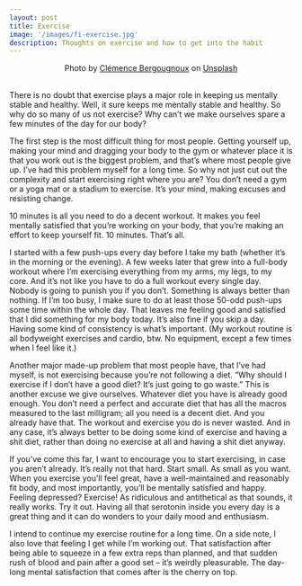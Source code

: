 ```yaml
---
layout: post
title: Exercise
image: '/images/fi-exercise.jpg'
description: Thoughts on exercise and how to get into the habit 
---
```

<center>Photo by <a href="https://unsplash.com/@clemencebgnx?utm_content=creditCopyText&utm_medium=referral&utm_source=unsplash">Clémence Bergougnoux</a> on <a href="https://unsplash.com/photos/woman-in-black-sports-bra-and-black-shorts-doing-yoga-on-green-grass-field-during-daytime-jNzqzVjMZr4?utm_content=creditCopyText&utm_medium=referral&utm_source=unsplash">Unsplash</a>
  </center><br>

There is no doubt that exercise plays a major role in keeping us mentally stable and healthy. Well, it sure keeps me mentally stable and healthy. So why do so many of us not exercise? Why can’t we make ourselves spare a few minutes of the day for our body?

The first step is the most difficult thing for most people. Getting yourself up, making your mind and dragging your body to the gym or whatever place it is that you work out is the biggest problem, and that’s where most people give up. I’ve had this problem myself for a long time. So why not just cut out the complexity and start exercising right where you are? You don’t need a gym or a yoga mat or a stadium to exercise. It’s your mind, making excuses and resisting change.

10 minutes is all you need to do a decent workout. It makes you feel mentally satisfied that you’re working on your body, that you’re making an effort to keep yourself fit. 10 minutes. That’s all.

I started with a few push-ups every day before I take my bath (whether it’s in the morning or the evening). A few weeks later that grew into a full-body workout where I’m exercising everything from my arms, my legs, to my core. And it’s not like you have to do a full workout every single day. Nobody is going to punish you if you don’t. Something is always better than nothing. If I’m too busy, I make sure to do at least those 50-odd push-ups some time within the whole day. That leaves me feeling good and satisfied that I did something for my body today. It’s also fine if you skip a day. Having some kind of consistency is what’s important. (My workout routine is all bodyweight exercises and cardio, btw. No equipment, except a few times when I feel like it.)

Another major made-up problem that most people have, that I’ve had myself, is not exercising because you’re not following a diet. “Why should I exercise if I don’t have a good diet? It’s just going to go waste.” This is another excuse we give ourselves. Whatever diet you have is already good enough. You don’t need a perfect and accurate diet that has all the macros measured to the last milligram; all you need is a decent diet. And you already have that. The workout and exercise you do is never wasted. And in any case, it’s always better to be doing some kind of exercise and having a shit diet, rather than doing no exercise at all and having a shit diet anyway.

If you’ve come this far, I want to encourage you to start exercising, in case you aren’t already. It’s really not that hard. Start small. As small as you want. When you exercise you’ll feel great, have a well-maintained and reasonably fit body, and most importantly, you’ll be mentally satisfied and happy. Feeling depressed? Exercise! As ridiculous and antithetical as that sounds, it really works. Try it out. Having all that serotonin inside you every day is a great thing and it can do wonders to your daily mood and enthusiasm.

I intend to continue my exercise routine for a long time. On a side note, I also love that feeling I get while I’m working out. That satisfaction after being able to squeeze in a few extra reps than planned, and that sudden rush of blood and pain after a good set – it’s weirdly pleasurable. The day-long mental satisfaction that comes after is the cherry on top.
